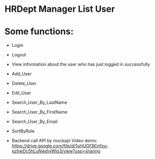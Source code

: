 # HRDept Manager List User
# Some functions:

* Login

* Logout

* View information about the user who has just logged in successfully
* Add_User

* Delete_User

* Edit_User

* Search_User_By_LastName

* Search_User_By_FirstName

* Search_User_By_Email

* SortByRole

* Backend call API by mockapi
Video demo: https://drive.google.com/file/d/1uHUGf3Kinfxu-ezhwDc5hLuNwdyjWIq3/view?usp=sharing
